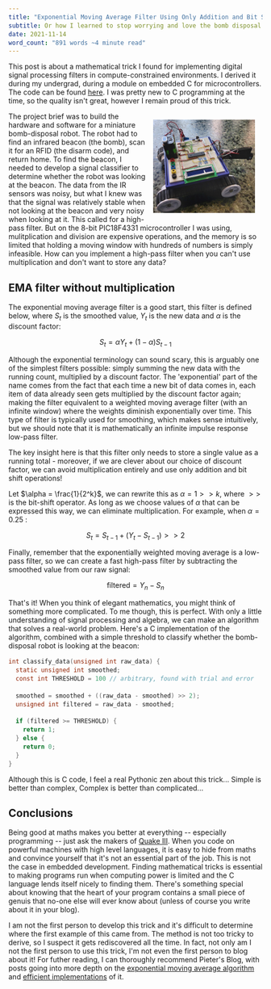 ```yaml
---
title: "Exponential Moving Average Filter Using Only Addition and Bit Shift"
subtitle: Or how I learned to stop worrying and love the bomb disposal robot.
date: 2021-11-14
word_count: "891 words ~4 minute read"
---
```


This post is about a mathematical trick I found for implementing digital signal processing filters in compute-constrained environments. I derived it during my undergrad, during a module on embedded C for microcontrollers. The code can be found [here][ecm-link]. I was pretty new to C programming at the time, so the quality isn't great, however I remain proud of this trick.


<img align="right" width="40%" style="padding: 15px;" src="src/blog/filters/assets/bomb_disposal_robot.jpg">
The project brief was to build the hardware and software for a miniature bomb-disposal robot. The robot had to find an infrared beacon (the bomb), scan it for an RFID (the disarm code), and return home. To find the beacon, I needed to develop a signal classifier to determine whether the robot was looking at the beacon. The data from the IR sensors was noisy, but what I knew was that the signal was relatively stable when not looking at the beacon and very noisy when looking at it. This called for a high-pass filter. But on the 8-bit PIC18F4331 microcontroller I was using, mulitplication and division are expensive operations, and the memory is so limited that holding a moving window with hundreds of numbers is simply infeasible. How can you implement a high-pass filter when you can't use multiplication and don't want to store any data?

## EMA filter without multiplication

The exponential moving average filter is a good start, this filter is defined below, where $S_t$ is the smoothed value, $Y_t$ is the new data and $\alpha$ is the discount factor:

$$S_t = \alpha Y_t + (1 - \alpha)S_{t-1}$$

Although the exponential terminology can sound scary, this is arguably one of the simplest filters possible: simply summing the new data with the running count, multiplied by a discount factor. The 'exponential' part of the name comes from the fact that each time a new bit of data comes in, each item of data already seen gets multiplied by the discount factor again; making the filter equivalent to a weighted moving average filter (with an infinite window) where the weights diminish exponentially over time. This type of filter is typically used for smoothing, which makes sense intuitively, but we should note that it is mathematically an infinite impulse response low-pass filter.

The key insight here is that this filter only needs to store a single value as a running total - moreover, if we are clever about our choice of discount factor, we can avoid multiplication entirely and use only addition and bit shift operations!

Let $\alpha = \frac{1}{2^k}$, we can rewrite this as $\alpha = 1 >> k$, where $>>$ is the bit-shift operator. As long as we choose values of $\alpha$ that can be expressed this way, we can eliminate multiplication. For example, when $\alpha = 0.25$ :


$$S_t = S_{t-1} + (Y_t - S_{t-1}) >> 2$$

Finally, remember that the exponentially weighted moving average is a low-pass filter, so we can create a fast high-pass filter by subtracting the smoothed value from our raw signal:

$$\text{filtered} = Y_n - S_n$$

That's it! When you think of elegant mathematics, you might think of something more complicated. To me though, this is perfect. With only a little understanding of signal processing and algebra, we can make an algorithm that solves a real-world problem. Here's a C implementation of the algorithm, combined with a simple threshold to classify whether the bomb-disposal robot is looking at the beacon:

```c
int classify_data(unsigned int raw_data) {
  static unsigned int smoothed;
  const int THRESHOLD = 100 // arbitrary, found with trial and error

  smoothed = smoothed + ((raw_data - smoothed) >> 2);
  unsigned int filtered = raw_data - smoothed;

  if (filtered >= THRESHOLD) {
    return 1;
  } else {
    return 0;
  }
}
```

Although this is C code, I feel a real Pythonic zen about this trick... Simple is better than complex, Complex is better than complicated...

## Conclusions

Being good at maths makes you better at everything -- especially programming -- just ask the makers of [Quake III][fast-inv-root]. When you code on powerful machines with high level languages, it is easy to hide from maths and convince yourself that it's not an essential part of the job. This is not the case in embedded development. Finding mathematical tricks is essential to making programs run when computing power is limited and the C language lends itself nicely to finding them. There's something special about knowing that the heart of your program contains a small piece of genuis that no-one else will ever know about (unless of course you write about it in your blog).

I am not the first person to develop this trick and it's difficult to determine where the first example of this came from. The method is not too tricky to derive, so I suspect it gets rediscovered all the time. In fact, not only am I not the first person to use this trick, I'm not even the first person to blog about it! For futher reading, I can thoroughly recommend Pieter's Blog, with posts going into more depth on the [exponential moving average algorithm][ema-blog] and [efficient implementations][em-implementation] of it.

[fast-inv-root]: https://en.wikipedia.org/wiki/Fast_inverse_square_root
[ecm-link]: https://github.com/Charl-AI/Bomb-Disposal-Robot
[ema-blog]: https://tttapa.github.io/Pages/Mathematics/Systems-and-Control-Theory/Digital-filters/Exponential%20Moving%20Average/Exponential-Moving-Average.html

[em-implementation]: https://tttapa.github.io/Pages/Mathematics/Systems-and-Control-Theory/Digital-filters/Exponential%20Moving%20Average/C++Implementation.html
